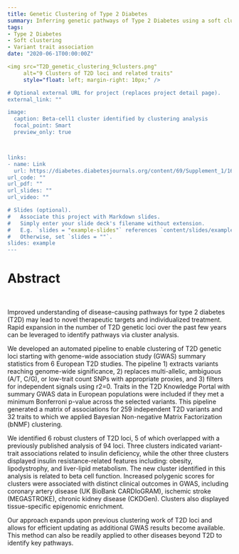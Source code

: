 ```yaml
---
title: Genetic Clustering of Type 2 Diabetes
summary: Inferring genetic pathways of Type 2 Diabetes using a soft clustering approach 
tags:
- Type 2 Diabetes
- Soft clustering
- Variant trait association
date: "2020-06-1T00:00:00Z"

<img src="T2D_genetic_clustering_9clusters.png"
     alt="9 Clusters of T2D loci and related traits"
     style="float: left; margin-right: 10px;" />

# Optional external URL for project (replaces project detail page).
external_link: ""

image:
  caption: Beta-cell1 cluster identified by clustering analysis
  focal_point: Smart
  preview_only: true



links:
- name: Link
  url: https://diabetes.diabetesjournals.org/content/69/Supplement_1/1644-P
url_code: ""
url_pdf: ""
url_slides: ""
url_video: ""

# Slides (optional).
#   Associate this project with Markdown slides.
#   Simply enter your slide deck's filename without extension.
#   E.g. `slides = "example-slides"` references `content/slides/example-slides.md`.
#   Otherwise, set `slides = ""`.
slides: example
---
```


# Abstract
</br>

Improved understanding of disease-causing pathways for type 2 diabetes (T2D) may lead to novel therapeutic targets and individualized treatment. Rapid expansion in the number of T2D genetic loci over the past few years can be leveraged to identify pathways via cluster analysis.

We developed an automated pipeline to enable clustering of T2D genetic loci starting with genome-wide association study (GWAS) summary statistics from 6 European T2D studies. The pipeline 1) extracts variants reaching genome-wide significance, 2) replaces multi-allelic, ambiguous (A/T, C/G), or low-trait count SNPs with appropriate proxies, and 3) filters for independent signals using r2=0. Traits in the T2D Knowledge Portal with summary GWAS data in European populations were included if they met a minimum Bonferroni p-value across the selected variants. This pipeline generated a matrix of associations for 259 independent T2D variants and 32 traits to which we applied Bayesian Non-negative Matrix Factorization (bNMF) clustering.

We identified 6 robust clusters of T2D loci, 5 of which overlapped with a previously published analysis of 94 loci. Three clusters indicated variant-trait associations related to insulin deficiency, while the other three clusters displayed insulin resistance-related features including: obesity, lipodystrophy, and liver-lipid metabolism. The new cluster identified in this analysis is related to beta cell function. Increased polygenic scores for clusters were associated with distinct clinical outcomes in GWAS, including coronary artery disease (UK BioBank CARDIoGRAM), ischemic stroke (MEGASTROKE), chronic kidney disease (CKDGen). Clusters also displayed tissue-specific epigenomic enrichment.

Our approach expands upon previous clustering work of T2D loci and allows for efficient updating as additional GWAS results become available. This method can also be readily applied to other diseases beyond T2D to identify key pathways.
